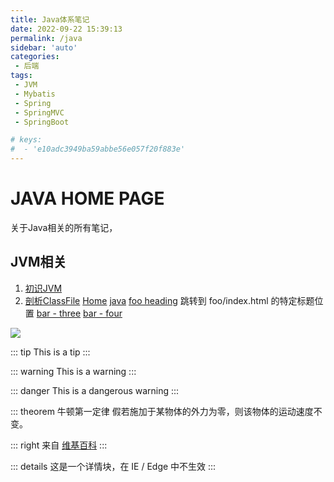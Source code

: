 ```yaml
---
title: Java体系笔记
date: 2022-09-22 15:39:13
permalink: /java
sidebar: 'auto'
categories:
 - 后端
tags:
 - JVM
 - Mybatis
 - Spring
 - SpringMVC
 - SpringBoot

# keys:
#  - 'e10adc3949ba59abbe56e057f20f883e'
---
```


# JAVA HOME PAGE
关于Java相关的所有笔记，
## JVM相关
1. [初识JVM](./jvm/001)
2. [剖析ClassFile](./jvm/002)
[Home](/) <!-- 跳转到根部的 README.md -->
[java](/java/) <!-- 跳转到 foo 文件夹的 index.html -->
[foo heading](./#heading) 跳转到 foo/index.html 的特定标题位置
[bar - three](/java/jvm/001) <!-- 具体文件可以使用 .md 结尾（推荐） -->
[bar - four](_001_JVM_classFile.md) <!-- 也可以用 .html -->

<img src="/logo.gif" class="zoom">
<!-- 
@vuepress-reco/extract-code 插件用法
路径必须从docs开始

<RecoDemo :collapse="true">
  <template slot="code-java">
    <<< @/docs/java/index.java
  </template>
  <template slot="code-js">
    <<< @/docs/java/index.js
  </template> 
</RecoDemo>-->

::: tip
This is a tip
:::

::: warning
This is a warning
:::

::: danger
This is a dangerous warning
:::

::: theorem 牛顿第一定律
假若施加于某物体的外力为零，则该物体的运动速度不变。

::: right
来自 [维基百科](https://zh.wikipedia.org/wiki/%E7%89%9B%E9%A1%BF%E8%BF%90%E5%8A%A8%E5%AE%9A%E5%BE%8B)
:::

::: details
这是一个详情块，在 IE / Edge 中不生效
:::
